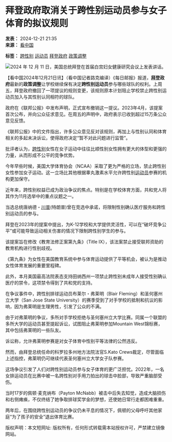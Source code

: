 # 拜登政府取消关于跨性别运动员参与女子体育的拟议规则

**发表：** 2024-12-21 21:35  
**来源：** [看中国](https://www.secretchina.com)

**标签：** [跨性别](//search.secretchina.com/news/gb/tag/%E8%B7%A8%E6%80%A7%E5%88%AB) [运动员](//search.secretchina.com/news/gb/tag/%E8%BF%90%E5%8A%A8%E5%91%98) [拜登政府](//search.secretchina.com/news/gb/tag/%E6%8B%9C%E7%99%BB%E6%94%BF%E5%BA%9C) [政策调整](//search.secretchina.com/news/gb/tag/%E6%94%BF%E7%AD%96%E8%B0%83%E6%95%B4)

![2024 年 12 月 11 日，美国总统拜登在首届白宫妇女健康研究会议上发表讲话。](//img6.secretchina.com/pic/2024/12-13/p3580551a528944802-ss.jpg) 

【看中国2024年12月21日讯】（看中国记者路克编译）《每日邮报》报道，**[拜登](https://www.secretchina.com/news/gb/tag/拜登)政府**最新的**政策调整**让学校继续保有决定**跨性别运动员**参与哪些球队的权利。上周五，拜登政府撤回了一项提议的规则变更，该规则原本计划阻止学校禁止跨性别运动员加入与其性别认同相符的球队。

政府在《联邦公报》中发布声明，正式宣布撤销这一提议。2023年4月，该提案首次公布，并向公众征求意见。在周五的声明中，政府表示已收到超过15万条公众意见反馈。

《联邦公报》中的文件指出，许多公众意见反对该规则，再加上与性别认同和体育相关的多起未决诉讼，使得政府决定“暂不对此问题进行监管”。

批评者认为，[跨性别](https://www.secretchina.com/news/gb/tag/跨性别)女性在女子运动中往往比顺性别女性拥有更大的体型和更强的力量，从而形成不公平的竞争优势。

今年早些时候，美国大学体育协会（NCAA）采取了更为严格的立场，禁止跨性别女性参加女子运动。这一立场比其他根据睾丸激素水平允许跨性别[运动员](https://www.secretchina.com/news/gb/tag/运动员)参赛的机构更加保守。

近年来，跨性别权益已成为政治争议的焦点。特别是在学校体育方面，共和党人将其作为11月选举中的重点议题之一。

当选总统唐纳德・[川普](https://www.secretchina.com/news/gb/tag/川普)(特朗普)曾在竞选中承诺，将限制性别确认医疗服务和跨性别运动员的参与。

拜登在2023年的提案中提出，为K-12学校和大学提供灵活性，可以在“破坏竞争公平”或可能导致运动相关伤害的情况下限制跨性别学生的参与。

该提案旨在修改《教育法修正案第九条》（Title IX），该法案禁止接受联邦资助的教育机构进行性别歧视。

《第九条》为女性在美国教育系统中参与体育运动提供了平等机会，被认为是推动女性体育发展的重要里程碑。

此外，本月美国最高法院表态支持田纳西州一项禁止跨性别未成年人接受性别确认医疗的禁令，这项禁令得到了共和党的支持。

在争议事件中，跨性别排球运动员布莱尔・弗莱明（Blair Fleming）和圣何塞州立大学（San Jose State University）的赛季受到了对手学校的抵制和抗议的影响，因为弗莱明是生理男性，引发了公众的不满。

由于对弗莱明的争议，多所对手学校拒绝与圣何塞州立大学比赛。同属一个联盟的多所大学的运动员甚至提起诉讼，试图阻止弗莱明参加Mountain West锦标赛，其中包括弗莱明的一些队友。

诉讼称，允许弗莱明参赛是对女子体育中性别平等法律的公然违反。

然而，由拜登总统任命的科罗拉多州地方法院法官S.Kato Crews裁定，尽管面临上述指控，弗莱明仍可继续代表圣何塞州立大学女子队参赛。

这场争议引发了人们对跨性别运动员参与女子体育的更广泛担忧。2022年，一名女排运动员在比赛中被一名跨性别对手用力拍出的球击中脸部，导致严重脑部受伤。

当时17岁的佩顿·麦克纳布（Payton McNabb）被击中后失去知觉，造成大脑损伤和右侧瘫痪，不仅终结了她争取排球奖学金的梦想，还使她日常行走都困难重重。

两年后，在围绕跨性别运动员的争议仍未平息的情况下，佩顿的父母呼吁其他家庭“为了孩子的安全”退出体育比赛。

版权声明：本文短网址: 版权所有，任何形式转载需本站授权许可，严禁建立镜像网站。
<!-- tcd_original_link https://www.secretchina.com/news/gb/2024/12/21/1074844.html -->
